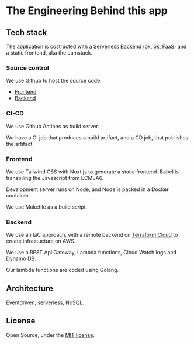 # The Engineering Behind this app

## Tech stack

The application is costructed with a Serverless Backend (ok, ok, FaaS) and a static frontend, aka the Jamstack.

### Source control
We use Github to host the source code:
- [Frontend](https://github.com/Mathmagicians/supercalifragilistic-run)
- [Backend](https://github.com/Mathmagicians/supercalifragilistic-run-lambda)

### CI-CD
We use Github Actions as build server.

We have a CI job that produces a build artifact, and a CD job, that publishes the artifact.

### Frontend
We use Tailwind CSS with Nuxt.js to generate a static frontend. 
Babel is transpiling the Javascript from ECMEA6.

Development server runs on Node, and Node is packed in a Docker container.

We use Makefile as a build script.

### Backend
We use an IaC approach, with a remote backend on [Terraform Cloud](https://app.terraform.io/app/mathmagicians/workspaces) to create infrastucture on AWS.

We use a REST Api Gateway, Lambda functions, Cloud Watch logs and Dynamo DB.

Our lambda functions are coded using Golang.

## Architecture

Eventdriven, serverless, NoSQL.

## License
Open Source, under the [MIT license]().
